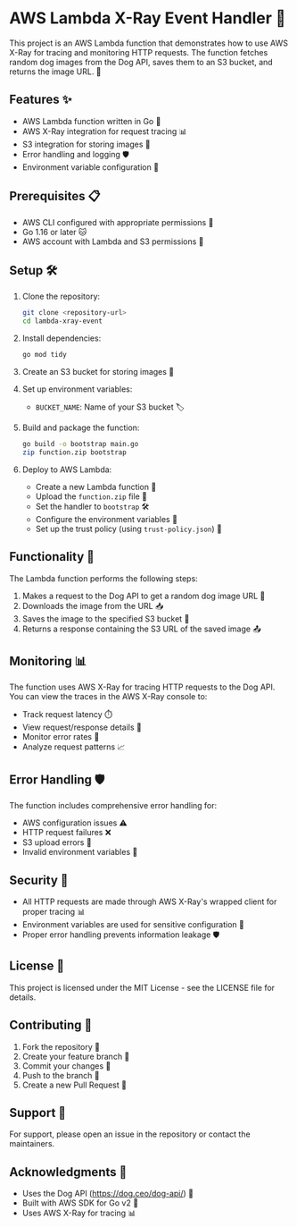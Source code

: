 # AWS Lambda X-Ray Event Handler 🐶

This project is an AWS Lambda function that demonstrates how to use AWS X-Ray for tracing and monitoring HTTP requests. The function fetches random dog images from the Dog API, saves them to an S3 bucket, and returns the image URL. 🚀

## Features ✨

- AWS Lambda function written in Go 🐙
- AWS X-Ray integration for request tracing 📊
- S3 integration for storing images 📁
- Error handling and logging 🛡️
- Environment variable configuration 🔧

## Prerequisites 📋

- AWS CLI configured with appropriate permissions 🔑
- Go 1.16 or later 🐱
- AWS account with Lambda and S3 permissions 🏦

## Setup 🛠️

1. Clone the repository:
   ```bash
   git clone <repository-url>
   cd lambda-xray-event
   ```

2. Install dependencies:
   ```bash
   go mod tidy
   ```

3. Create an S3 bucket for storing images 📁

4. Set up environment variables:
   - `BUCKET_NAME`: Name of your S3 bucket 🏷️

5. Build and package the function:
   ```bash
   go build -o bootstrap main.go
   zip function.zip bootstrap
   ```

6. Deploy to AWS Lambda:
   - Create a new Lambda function 🚀
   - Upload the `function.zip` file 💾
   - Set the handler to `bootstrap` 🛠️
   - Configure the environment variables 🔧
   - Set up the trust policy (using `trust-policy.json`) 🔐

## Functionality 🤖

The Lambda function performs the following steps:

1. Makes a request to the Dog API to get a random dog image URL 🐶
2. Downloads the image from the URL 📥
3. Saves the image to the specified S3 bucket 📁
4. Returns a response containing the S3 URL of the saved image 📤

## Monitoring 📊

The function uses AWS X-Ray for tracing HTTP requests to the Dog API. You can view the traces in the AWS X-Ray console to:

- Track request latency ⏱️
- View request/response details 📄
- Monitor error rates 🚨
- Analyze request patterns 📈

## Error Handling 🛡️

The function includes comprehensive error handling for:
- AWS configuration issues ⚠️
- HTTP request failures ❌
- S3 upload errors 📁
- Invalid environment variables 🔧

## Security 🔐

- All HTTP requests are made through AWS X-Ray's wrapped client for proper tracing 📊
- Environment variables are used for sensitive configuration 🔏
- Proper error handling prevents information leakage 🛡️

## License 📄

This project is licensed under the MIT License - see the LICENSE file for details.

## Contributing 🤝

1. Fork the repository 🍴
2. Create your feature branch 🌱
3. Commit your changes 📝
4. Push to the branch 🚀
5. Create a new Pull Request 📅

## Support 💬

For support, please open an issue in the repository or contact the maintainers.

## Acknowledgments 🙏

- Uses the Dog API (https://dog.ceo/dog-api/) 🐶
- Built with AWS SDK for Go v2 🐙
- Uses AWS X-Ray for tracing 📊